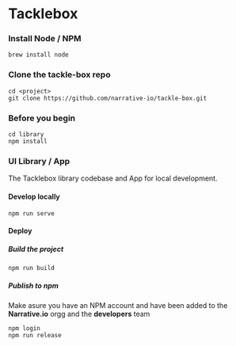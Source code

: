# Tacklebox

### Install Node / NPM
`brew install node`

### Clone the tackle-box repo
```
cd <project>
git clone https://github.com/narrative-io/tackle-box.git
```

### Before you begin

```
cd library
npm install
```

### UI Library / App

The Tacklebox library codebase and App for local development. 

#### Develop locally

```
npm run serve
```

#### Deploy


##### Build the project

```
npm run build
```

##### Publish to npm

Make asure you have an NPM account and have been added to the __Narrative.io__ orgg and the __developers__ team

```
npm login
npm run release
```
